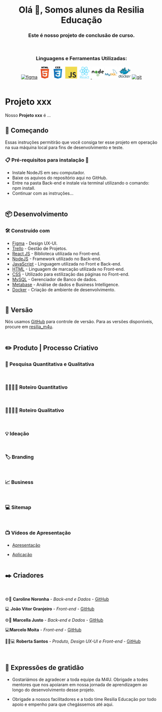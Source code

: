 <h1 align="center">Olá 👋, Somos alunes da Resilia Educação</h1>
<h3 align="center">Este é nosso projeto de conclusão de curso.</h3><br>

<h3 align="center">Linguagens e Ferramentas Utilizadas:</h3>
<p align="center">
<a href="https://www.figma.com/" target="_blank"> <img src="https://www.vectorlogo.zone/logos/figma/figma-icon.svg" alt="figma" width="40" height="40"/></a>
<a href="https://www.w3.org/html/" target="_blank"> <img src="https://raw.githubusercontent.com/devicons/devicon/master/icons/html5/html5-original-wordmark.svg" alt="html5" width="40" height="40"/></a>
<a href="https://www.w3schools.com/css/" target="_blank"> <img src="https://raw.githubusercontent.com/devicons/devicon/master/icons/css3/css3-original-wordmark.svg" alt="css3" width="40" height="40"/></a>
<a href="https://developer.mozilla.org/en-US/docs/Web/JavaScript" target="_blank"> <img src="https://raw.githubusercontent.com/devicons/devicon/master/icons/javascript/javascript-original.svg" alt="javascript" width="40" height="40"/></a>
<a href="https://reactjs.org/" target="_blank"> <img src="https://raw.githubusercontent.com/devicons/devicon/master/icons/react/react-original-wordmark.svg" alt="react" width="40" height="40"/> </a>
<a href="https://nodejs.org" target="_blank"> <img src="https://raw.githubusercontent.com/devicons/devicon/master/icons/nodejs/nodejs-original-wordmark.svg" alt="nodejs" width="40" height="40"/></a>
<a href="https://www.mysql.com/" target="_blank"> <img src="https://raw.githubusercontent.com/devicons/devicon/master/icons/mysql/mysql-original-wordmark.svg" alt="mysql" width="40" height="40"/></a> 
<a href="https://www.docker.com/" target="_blank"> <img src="https://raw.githubusercontent.com/devicons/devicon/master/icons/docker/docker-original-wordmark.svg" alt="docker" width="40" height="40"/></a> 
<a href="https://git-scm.com/" target="_blank"> <img src="https://www.vectorlogo.zone/logos/git-scm/git-scm-icon.svg" alt="git" width="40" height="40"/> </a><br><br>

# Projeto xxx
Nosso **Projeto xxx** é ...


## 🚀 Começando

Essas instruções permitirão que você consiga ter esse projeto em operação na sua máquina local para fins de desenvolvimento e teste.
<br>

### 📋 Pré-requisitos para instalação 🔧

* Instale NodeJS em seu computador.
* Baixe os aquivos do repositório aqui no GitHub.
* Entre na pasta Back-end e instale via terminal utilizando o comando: npm install.
* Continuar com as instruções...
<br><br>

## 📦 Desenvolvimento

### 🛠️ Construído com

* [Figma](https://www.figma.com/) - Design UX-UI.
* [Trello](https://trello.com/b/WsYtHrI4/time-a-projeto-m4u) - Gestão de Projetos.
* [React JS](https://pt-br.reactjs.org/docs/getting-started.html) - Biblioteca utilizada no Front-end.
* [NodeJS](https://nodejs.org/pt-br/docs/) - Framework utilizado no Back-end.
* [JavaScript](https://developer.mozilla.org/pt-BR/docs/Web/JavaScript) - Linguagem utilizada no Front e Back-end.
* [HTML](https://developer.mozilla.org/pt-BR/docs/Web/HTML) - Linguagem de marcação utilizada no Front-end.
* [CSS](https://developer.mozilla.org/pt-BR/docs/Web/CSS) - Utilizado para estilização das páginas no Front-end.
* [MySQL](https://dev.mysql.com/doc/) - Gerenciador de Banco de dados.
* [Metabase](https://www.metabase.com/docs/latest/) - Análise de dados e Business Intelligence.
* [Docker](https://docs.docker.com/) - Criação de ambiente de desenvolvimento.
<br><br>

## 📌 Versão

Nós usamos [GitHub](https://github.com/) para controle de versão. Para as versões disponíveis, procure em [resilia_m4u](https://github.com/LaDespistada1981/resilia_m4u.git).
<br><br>

## ✏️ Produto | Processo Criativo

### 🔎 Pesquisa Quantitativa e Qualitativa
<br>

### 🧑‍💻🙎‍♀️ Roteiro Quantitativo
<br>

### 🧑‍🎤🙎‍♀️ Roteiro Qualitativo
<br>

###  💡 Ideação
<br>

### 🏷️ Branding
<br>

### 📈 Business
<br>

### 💻 Sitemap
<br>

### 📺 Vídeos de Apresentação

* <a href="#">Apresentação</a>

* <a href="#">Aplicação</a>
<br><br>

## ✒️ Criadores
<br>

⚙️📀 **Caroline Noronha** - *Back-end e Dados* - [GitHub](https://github.com/carolinenoronha)

💻 **João Vitor Granjeiro** - *Front-end* - [GitHub](https://github.com/)

⚙️📀 **Marcella Justo** - *Back-end e Dados* - [GitHub](https://github.com/justo-marcella)

💻**Marcelo Moita** - *Front-end* - [GitHub](https://github.com/)

🚀💡💻 **Roberta Santos** - *Produto, Design UX-UI e Front-end* - [GitHub](https://github.com/LaDespistada1981)

<br>


## 🎁 Expressões de gratidão

* Gostariámos de agradecer a toda equipe da M4U. Obrigade a todes mentores que nos  apoiaram em nossa jornada de aprendizagem ao longo do desenvolvimento desse projeto.

*  Obrigade a nossos facilitadores e a todo time Resilia Educação por todo apoio e empenho para que chegássemos até aqui.
<br>


